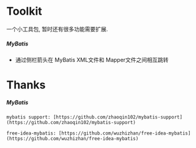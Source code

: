 # Toolkit
一个小工具包, 暂时还有很多功能需要扩展.

##### MyBatis
- 通过侧栏箭头在 MyBatis XML文件和 Mapper文件之间相互跳转



# Thanks

##### MyBatis
    mybatis support: [https://github.com/zhaoqin102/mybatis-support](https://github.com/zhaoqin102/mybatis-support)

    free-idea-mybatis: [https://github.com/wuzhizhan/free-idea-mybatis](https://github.com/wuzhizhan/free-idea-mybatis)

